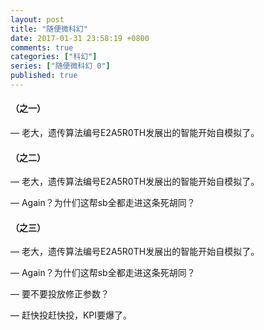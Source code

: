 ```yaml
---
layout: post
title: "随便微科幻"
date: 2017-01-31 23:58:19 +0800
comments: true
categories: ["科幻"]
series: ["随便微科幻 0"]
published: true
---
```




#### （之一）

— 老大，遗传算法编号E2A5R0TH发展出的智能开始自模拟了。

<!--more-->

#### （之二）

— 老大，遗传算法编号E2A5R0TH发展出的智能开始自模拟了。

— Again？为什们这帮sb全都走进这条死胡同？


#### （之三）

— 老大，遗传算法编号E2A5R0TH发展出的智能开始自模拟了。

— Again？为什们这帮sb全都走进这条死胡同？

— 要不要投放修正参数？

— 赶快投赶快投，KPI要爆了。